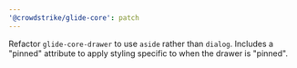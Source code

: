 ```yaml
---
'@crowdstrike/glide-core': patch
---
```


Refactor `glide-core-drawer` to use `aside` rather than `dialog`.
Includes a "pinned" attribute to apply styling specific to when the drawer is "pinned".
